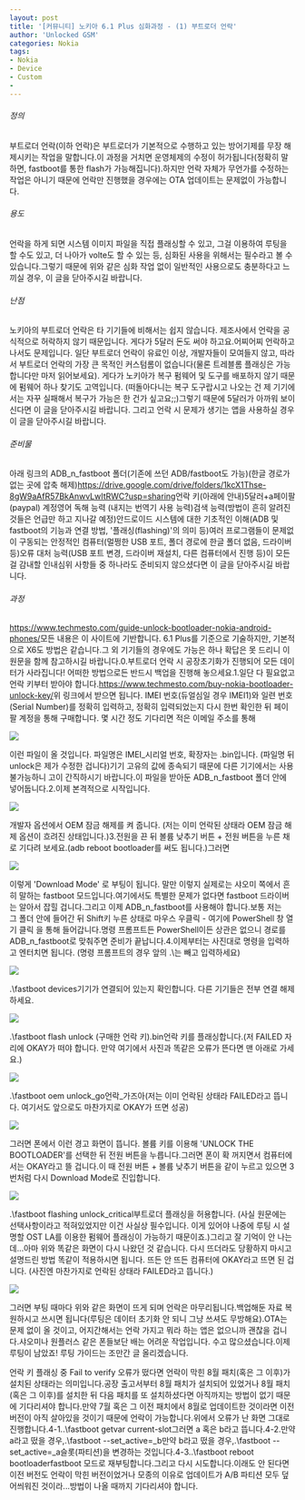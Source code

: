 ```yaml
---
layout: post
title: '[커뮤니티] 노키아 6.1 Plus 심화과정 - (1) 부트로더 언락'
author: 'Unlocked GSM'
categories: Nokia
tags:
- Nokia
- Device
- Custom
-
---
```



<script> location.href='https://cafe.naver.com/develoid/822252' ; </script>

<p>
 <h6 >정의</h6>
</p>

<p>
 <p>부트로더 언락(이하 언락)은 부트로더가 기본적으로 수행하고 있는 방어기제를 무장 해제시키는 작업을 말합니다.이 과정을 거치면 운영체제의 수정이 허가됩니다(정확히 말하면, fastboot를 통한 flash가 가능해집니다).하지만 언락 자체가 무언가를 수정하는 작업은 아니기 때문에 언락만 진행했을 경우에는 OTA 업데이트는 문제없이 가능합니다.</p>

</p>

<p>
 <h6 >용도</h6>
</p>

<p>
 <p>언락을 하게 되면 시스템 이미지 파일을 직접 플래싱할 수 있고, 그걸 이용하여 루팅을 할 수도 있고, 더 나아가 volte도 할 수 있는 등, 심화된 사용을 위해서는 필수라고 볼 수 있습니다.그렇기 때문에 위와 같은 심화 작업 없이 일반적인 사용으로도 충분하다고 느끼실 경우, 이 글을 닫아주시길 바랍니다.</p>

</p>

<p>
 <h6 >난점</h6>
</p>

<p>
 <p>노키아의 부트로더 언락은 타 기기들에 비해서는 쉽지 않습니다. 제조사에서 언락을 공식적으로 허락하지 않기 때문입니다.&nbsp;게다가 5달러 돈도 써야 하고요.어찌어찌 언락하고 나서도 문제입니다. 일단 부트로더 언락이 유료인 이상, 개발자들이 모여들지 않고, 따라서 부트로더 언락의 가장 큰 목적인 커스텀롬이 없습니다(물론 트레블롬 플래싱은 가능합니다만 마저 읽어보세요). 게다가 노키아가 복구 펌웨어 및 도구를 배포하지 않기 때문에 펌웨어 하나 찾기도 고역입니다. (떠돌아다니는 복구 도구랍시고 나오는 건 제 기기에서는 자꾸 실패해서 복구가 가능은 한 건가 싶고요;;)그렇기 때문에 5달러가&nbsp;아까워 보이신다면 이 글을 닫아주시길 바랍니다.&nbsp;그리고&nbsp;언락 시 문제가 생기는 앱을 사용하실 경우 이 글을 닫아주시길 바랍니다.</p>

</p>

<p>
 <p>
  <p></p>

 </p>

</p>

<p>
 <h6 >준비물</h6>
</p>

<p>
 <p>아래 링크의 ADB_n_fastboot 폴더(기존에 쓰던 ADB/fastboot도 가능)(한글 경로가 없는 곳에 압축 해제)<a href="https://drive.google.com/drive/folders/1kcX1Thse-8gW9aAfR57BkAnwvLwItRWC?usp=sharing">https://drive.google.com/drive/folders/1kcX1Thse-8gW9aAfR57BkAnwvLwItRWC?usp=sharing</a>언락 키(아래에 안내)5달러+a페이팔(paypal) 계정영어 독해 능력 (내지는 번역기 사용 능력)검색 능력(방법이 흔히 알려진 것들은 언급만 하고 지나갈 예정)안드로이드 시스템에 대한 기초적인 이해(ADB 및 fastboot의 기능과 연결 방법, '플래싱(flashing)'의 의미 등)여러 프로그램들이 문제없이 구동되는 안정적인 컴퓨터(멀쩡한 USB 포트, 폴더 경로에 한글 폴더 없음, 드라이버 등)오류 대처 능력(USB 포트 변경, 드라이버 재설치, 다른 컴퓨터에서 진행 등)이 모든 걸 감내할 인내심위 사항들 중 하나라도 준비되지 않으셨다면 이 글을 닫아주시길 바랍니다.</p>

</p>

<p>
 <h6 >과정</h6>
</p>

<p>
 <p><a href="https://www.techmesto.com/guide-unlock-bootloader-nokia-android-phones/">https://www.techmesto.com/guide-unlock-bootloader-nokia-android-phones/</a>모든 내용은 이 사이트에 기반합니다. 6.1 Plus를 기준으로 기술하지만, 기본적으로 X6도 방법은 같습니다.그 외 기기들의 경우에도 가능은 하나 확답은 못 드리니 이 원문을 함께 참고하시길 바랍니다.0.부트로더 언락 시 공장초기화가 진행되어 모든 데이터가 사라집니다! 어떠한 방법으로든 반드시 백업을 진행해 놓으세요.1.일단 다 필요없고 언락 키부터 받아야 합니다.<a href="https://www.techmesto.com/buy-nokia-bootloader-unlock-key/">https://www.techmesto.com/buy-nokia-bootloader-unlock-key/</a>위 링크에서 받으면 됩니다. IMEI 번호(듀얼심일 경우 IMEI1)와 일련 번호(Serial Number)를 정확히 입력하고, 정확히 입력되었는지 다시 한번 확인한 뒤 페이팔 계정을 통해 구매합니다.&nbsp;몇 시간 정도 기다리면 적은 이메일 주소를 통해</p>

</p>

<p>
 <p>
  <img src="https://dthumb-phinf.pstatic.net/?src=%22https%3A%2F%2Fblogfiles.pstatic.net%2FMjAxODA5MTFfMjYz%2FMDAxNTM2NjU3NjM0OTUw.UBMMF-RZWJMAa9Tw9fSGj2i9zUov_tcFygho7hu45Pcg.WfJ5bl8GmxowqyfzL_L2HWsYyZhhma_0AmkUEuJacmYg.PNG.kevin110419%2Fimage_2063605591536657497584.png%22&amp;type=cafe_wa740">
 </p>

</p>

<p>
 <p>이런 파일이 올 것입니다. 파일명은 IMEI_시리얼 번호, 확장자는 .bin입니다. (파일명 뒤 unlock은 제가 수정한 겁니다)기기 고유의 값에 종속되기 때문에 다른 기기에서는 사용 불가능하니 고이 간직하시기 바랍니다.이 파일을 받아둔 ADB_n_fastboot 폴더 안에 넣어둡니다.2.이제 본격적으로 시작입니다.</p>

</p>

<p>
 <p>
  <img src="https://dthumb-phinf.pstatic.net/?src=%22https%3A%2F%2Fblogfiles.pstatic.net%2FMjAxODA5MTFfODUg%2FMDAxNTM2NjYxNjcwNTI5.ISYQtevO8rTfB7HxG7FGWYx6nlsyGfb0bZIkM02WISUg.TPjv03M7oXngb81PNB6DE35pmWG7yeKpNJ17O2aWKW4g.PNG.kevin110419%2Fimage_2474946181536659182649.png%22&amp;type=cafe_wa740">
 </p>

</p>

<p>
 <p>개발자 옵션에서 OEM 잠금 해제를 켜 줍니다. (저는 이미 언락된 상태라 OEM 잠금 해제 옵션이 흐려진 상태입니다.)3.전원을 끈 뒤 볼륨 낮추기 버튼 + 전원 버튼을 누른 채로 기다려 보세요.(adb reboot bootloader를 써도 됩니다.)그러면</p>

</p>

<p>
 <p>
  <img src="https://dthumb-phinf.pstatic.net/?src=%22https%3A%2F%2Fblogfiles.pstatic.net%2FMjAxODA5MTFfODgg%2FMDAxNTM2NjU5MzAxOTA5.pfmYCyvixlDuyYcGjO7cXLGTu0sJoImnM1QR-yZ3wSYg.nQEoHqTMtPq5bX3k8O-oUkjDq-HQ2zQFpM4E7TIcpcsg.JPEG.kevin110419%2FIMG_0007.JPG%22&amp;type=cafe_wa740">
 </p>

</p>

<p>
 <p>이렇게 'Download Mode' 로 부팅이 됩니다. 말만 이렇지 실제로는 샤오미 쪽에서 흔히 말하는 fastboot 모드입니다.여기에서도 특별한 문제가 없다면 fastboot 드라이버는 알아서 잡힐 겁니다.그리고 이제 ADB_n_fastboot를 사용해야 합니다.보통 저는 그&nbsp;폴더 안에 들어간 뒤 Shift키 누른 상태로 마우스 우클릭 - 여기에 PowerShell 창 열기 클릭&nbsp;을 통해 들어갑니다.명령 프롬프트든 PowerShell이든 상관은 없으니&nbsp;경로를 ADB_n_fastboot로 맞춰주면 준비가 끝납니다.4.이제부터는 사진대로 명령을 입력하고 엔터치면 됩니다. (명령 프롬프트의 경우 앞의 .\는 빼고 입력하세요)</p>

</p>

<p>
 <p>
  <img src="https://dthumb-phinf.pstatic.net/?src=%22https%3A%2F%2Fblogfiles.pstatic.net%2FMjAxODA5MTFfOTgg%2FMDAxNTM2NjYwODI0Njkz.HYyAXrfWk3w4QH9Mo6bYSizQMNQ4gGG3TW0jw0Vmz2cg.mpJNX4QUASxQTUQ48bmoQBAfcVI_di-0sGQsGPQWbBAg.PNG.kevin110419%2Fimage_4676014711536660804218.png%22&amp;type=cafe_wa740">
 </p>

</p>

<p>
 <p>.\fastboot devices기기가 연결되어 있는지 확인합니다. 다른 기기들은 전부 연결 해제하세요.</p>

</p>

<p>
 <p>
  <img src="https://dthumb-phinf.pstatic.net/?src=%22https%3A%2F%2Fblogfiles.pstatic.net%2FMjAxODA5MTFfMjE1%2FMDAxNTM2NjY4NTExNTc3.JNeJ-y84Dcb_IbpNYk3qmqeUTtvMgr6Cj9Yj75GoHdUg.S8M6BXM7tYNV2KbJANda7v6XgyzGC2D96rVkxPoi7Xkg.PNG.kevin110419%2Fimage_1053896751536668487201.png%22&amp;type=cafe_wa740">
 </p>

</p>

<p>
 <p>.\fastboot flash unlock (구매한 언락 키).bin언락 키를 플래싱합니다.(저 FAILED 자리에 OKAY가 떠야 합니다. 만약 여기에서 사진과 똑같은 오류가 뜬다면 맨 아래로 가세요.)</p>

</p>

<p>
 <p>
  <img src="https://dthumb-phinf.pstatic.net/?src=%22https%3A%2F%2Fblogfiles.pstatic.net%2FMjAxODA5MTFfNjQg%2FMDAxNTM2NjYwOTE1NDc5.-2Ux0wnGnDI5JxequOmyn3nLh25TE6hM1u4ITLaQl9Ag.V0V8M-kGHsxrC28_HCDC92_Onah0naaM6OybTiKHyp4g.PNG.kevin110419%2F%25EC%25BA%25A1%25EC%25B2%25985.PNG%22&amp;type=cafe_wa740">
 </p>

</p>

<p>
 <p>.\fastboot oem unlock_go언락_가즈아(저는 이미 언락된 상태라 FAILED라고 뜹니다. 여기서도 앞으로도 마찬가지로 OKAY가 뜨면 성공)</p>

</p>

<p>
 <p>
  <img src="https://dthumb-phinf.pstatic.net/?src=%22https%3A%2F%2Fblogfiles.pstatic.net%2FMjAxODA5MTFfNTcg%2FMDAxNTM2NjYxMzk5NzQ3.qnafa1Q2pLXilEHdLPY1cidn0gMbyfmOs8UzZnrFJbUg.08MNlVqKR6mzPFXuzegGuHm7_pTbJH8NycoBws3xvcMg.JPEG.kevin110419%2FIMG_0004.jpg%22&amp;type=cafe_wa740">
 </p>

</p>

<p>
 <p>그러면 폰에서 이런 경고 화면이 뜹니다. 볼륨 키를 이용해 'UNLOCK THE BOOTLOADER'를 선택한 뒤 전원 버튼을 누릅니다.그러면 폰이 확 꺼지면서 컴퓨터에서는 OKAY라고 뜰 겁니다.이 때 전원 버튼 + 볼륨 낮추기 버튼을 같이 누르고 있으면 3번처럼 다시 Download Mode로 진입합니다.</p>

</p>

<p>
 <p>
  <img src="https://dthumb-phinf.pstatic.net/?src=%22https%3A%2F%2Fblogfiles.pstatic.net%2FMjAxODA5MTFfMTUy%2FMDAxNTM2NjYxMDI2MTgy.6Bb7ILgqTFBjPoa23dWhlJXBl75jw8Ed4f6pFAJQLQAg.uegOm4AF0V9iyukRTP3B8IuLdbGvNLK06u6LmLXew6cg.PNG.kevin110419%2F%25EC%25BA%25A1%25EC%25B2%25986.PNG%22&amp;type=cafe_wa740">
 </p>

</p>

<p>
 <p>.\fastboot flashing unlock_critical부트로더 플래싱을 허용합니다. (사실 원문에는 선택사항이라고 적혀있었지만 이건 사실상 필수입니다. 이게 있어야 나중에 루팅 시 설명할 OST LA를 이용한 펌웨어 플래싱이 가능하기 때문이죠.)그리고 잘 기억이 안 나는데...아마 위와 똑같은 화면이 다시 나왔던 것 같습니다. 다시 뜨더라도 당황하지 마시고 설명드린 방법 똑같이 적용하시면 됩니다. 뜨든 안 뜨든 컴퓨터에 OKAY라고 뜨면 된 겁니다.&nbsp;(사진엔 마찬가지로 언락된 상태라 FAILED라고 뜹니다.)</p>

</p>

<p>
 <p>
  <img src="https://dthumb-phinf.pstatic.net/?src=%22https%3A%2F%2Fblogfiles.pstatic.net%2FMjAxODA5MTFfMTM0%2FMDAxNTM2NjY4MzIyODc1.siBNXop_DSsk2vKcZifN5-QXa43FE4B9fNQJt4pzEBgg.CAr4AYkN44LFAuQTFeLXf6x3n0XtzTL3g-FiNCb5b80g.JPEG.kevin110419%2Fimage_4179299931536668163931.jpg%22&amp;type=cafe_wa740">
 </p>

</p>

<p>
 <p>그러면 부팅 때마다 위와 같은 화면이 뜨게 되며 언락은 마무리됩니다.백업해둔 자료 복원하시고 쓰시면 됩니다(루팅은 데이터 초기화 안 되니 그냥 쓰셔도 무방해요).OTA는 문제 없이 올 것이고, 어지간해서는 언락 가지고 뭐라 하는 앱은 없으니까 괜찮을 겁니다.샤오미나 원플러스 같은 폰들보단 배는 어려운 작업입니다. 수고 많으셨습니다.이제 루팅이 남았죠! 루팅 가이드는 조만간 글 올리겠습니다.</p>

</p>

<p>
 <p>
  <p></p>

 </p>

</p>

<p>
 <p>언락 키 플래싱 중 Fail to verify 오류가 떴다면 언락이 막힌 8월 패치(혹은 그 이후)가 설치된 상태라는 의미입니다.공장 출고서부터 8월 패치가 설치되어 있었거나 8월 패치(혹은 그 이후)를 설치한 뒤 다음 패치를 또 설치하셨다면 아직까지는 방법이 없기 때문에 기다리셔야 합니다.만약 7월 혹은 그 이전 패치에서 8월로 업데이트한 것이라면 이전 버전이 아직 살아있을 것이기 때문에 언락이 가능합니다.위에서 오류가 난 화면 그대로 진행합니다.4-1..\fastboot getvar current-slot그러면 a 혹은 b라고 뜹니다.4-2.만약 a라고 떴을 경우,.\fastboot --set_active=_b만약 b라고 떴을 경우,.\fastboot --set_active=_a슬롯(파티션)을 변경하는 것입니다.4-3..\fastboot reboot bootloaderfastboot 모드로 재부팅합니다.그리고 다시 시도합니다.이래도 안 된다면 이전 버전도 언락이 막힌 버전이었거나 모종의 이유로 업데이트가 A/B 파티션 모두 덮어씌워진 것이라...방법이 나올 때까지 기다리셔야 합니다.</p>

</p>
